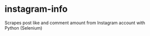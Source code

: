 # instagram-info
Scrapes post like and comment amount from Instagram account with Python (Selenium)
